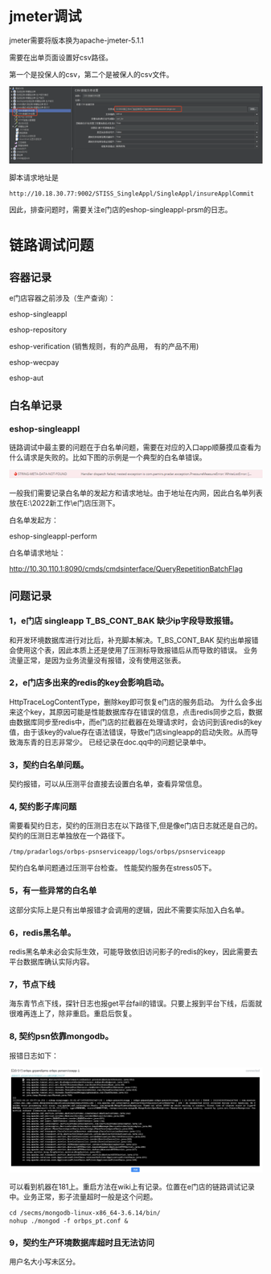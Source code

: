 # jmeter调试

jmeter需要将版本换为apache-jmeter-5.1.1

需要在出单页面设置好csv路径。

第一个是投保人的csv，第二个是被保人的csv文件。

![image-20220615165442139](../../../../img/image-20220615165442139.png)

脚本请求地址是

```
http://10.18.30.77:9002/STISS_SingleAppl/SingleAppl/insureApplCommit
```

因此，排查问题时，需要关注e门店的eshop-singleappl-prsm的日志。



# 链路调试问题

## 容器记录

e门店容器之前涉及（生产查询）：

eshop-singleappl

eshop-repository

eshop-verification (销售规则，有的产品用， 有的产品不用)

eshop-wecpay

eshop-aut



## 白名单记录

### eshop-singleappl

链路调试中最主要的问题在于白名单问题，需要在对应的入口app顺藤摸瓜查看为什么请求是失败的。比如下图的示例是一个典型的白名单错误。

![image-20220616091946213](../../../../img/image-20220616091946213.png)

一般我们需要记录白名单的发起方和请求地址。由于地址在内网，因此白名单列表放在E:\2022新工作\e门店压测下。

白名单发起方：

eshop-singleappl-perform

白名单请求地址：

http://10.30.110.1:8090/cmds/cmdsinterface/QueryRepetitionBatchFlag



## 问题记录

### 1，e门店 singleapp  T_BS_CONT_BAK 缺少ip字段导致报错。

和开发环境数据库进行对比后，补充脚本解决。T_BS_CONT_BAK  契约出单报错会使用这个表，因此本质上还是使用了压测标导致报错后从而导致的错误。 业务流量正常，是因为业务流量没有报错，没有使用这张表。



### 2，e门店多出来的redis的key会影响启动。

HttpTraceLogContentType，删除key即可恢复e门店的服务启动。  为什么会多出来这个key，其原因可能是性能数据库存在错误的信息，点击redis同步之后，数据由数据库同步至redis中，而e门店的拦截器在处理请求时，会访问到该redis的key值，由于该key的value存在语法错误，导致e门店singleapp的启动失败。从而导致海东青的日志非常少。 已经记录在doc.qq中的问题记录单中。



### 3，契约白名单问题。

契约报错，可以从压测平台直接去设置白名单，查看异常信息。



### 4,  契约影子库问题

需要看契约日志，契约的压测日志在以下路径下,但是像e门店日志就还是自己的。契约的压测日志单独放在一个路径下。

```
/tmp/pradarlogs/orbps-psnserviceapp/logs/orbps/psnserviceapp
```

契约白名单问题通过压测平台检查。 性能契约服务在stress05下。



### 5，有一些异常的白名单

这部分实际上是只有出单报错才会调用的逻辑，因此不需要实际加入白名单。



### 6，redis黑名单。

redis黑名单未必会实际生效，可能导致依旧访问影子的redis的key，因此需要去平台数据库确认实际内容。



### 7，节点下线

海东青节点下线，探针日志也报get平台fail的错误。只要上报到平台下线，后面就很难再连上了，除非重启。重启后恢复。



### 8,   契约psn依靠mongodb。

报错日志如下：

![image-20220620100544973](../../../../img/image-20220620100544973.png)

可以看到机器在181上。重启方法在wiki上有记录。位置在e门店的链路调试记录中。业务正常，影子流量超时一般是这个问题。

```
cd /secms/mongodb-linux-x86_64-3.6.14/bin/
nohup ./mongod -f orbps_pt.conf &
```



### 9，契约生产环境数据库超时且无法访问

用户名大小写未区分。
